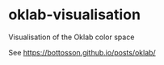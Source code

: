# oklab-visualisation
Visualisation of the Oklab color space

See https://bottosson.github.io/posts/oklab/